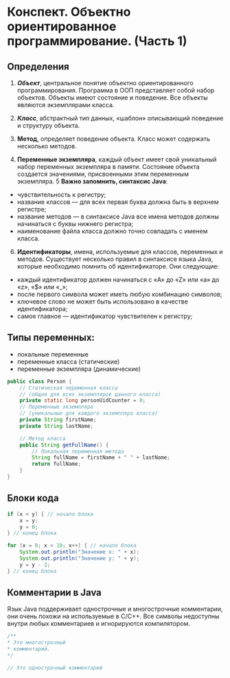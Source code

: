 # Конспект. Объектно ориентированное программирование. (Часть 1)

## Определения

1. **_Объект_**, центральное понятие объектно ориентированного программирования. Программа в ООП
   представляет собой набор объектов. Объекты имеют состояние и поведение. Все объекты являются экземплярами класса.

2. **_Класс_**, абстрактный тип данных, «шаблон» описывающий поведение и структуру объекта.
3. **Метод**, определяет поведение объекта. Класс может содержать несколько методов.
4. **Переменные экземпляра**, каждый объект имеет свой уникальный набор переменных экземпляра в памяти.
   Состояние объекта создается значениями, присвоенными этим переменным экземпляра.
   5 **Важно запомнить, синтаксис Java**:

* чувствительность к регистру;
* название классов — для всех первая буква должна быть в верхнем регистре;
* название методов — в синтаксисе Java все имена методов должны начинаться с буквы нижнего регистра;
* наименование файла класса должно точно совпадать с именем класса.

6. **Идентификаторы**, имена, используемые для классов, переменных и методов. Существует несколько правил в
   синтаксисе языка Java, которые необходимо помнить об идентификаторе. Они следующие:


* каждый идентификатор должен начинаться с «A» до «Z» или «a» до «z», «$» или «_»;
* после первого символа может иметь любую комбинацию символов;
* ключевое слово не может быть использовано в качестве идентификатора;
* самое главное — идентификатор чувствителен к регистру;

## Типы переменных:

* локальные переменные
* переменные класса (статические)
* переменные экземпляра (динамические)

```java
public class Person {
    // Статическая переменная класса
    // (общая для всех экземпляров данного класса)
    private static long personUidCounter = 0;
    // Переменные экземпляра
    // (уникальные для каждого экземпляра класса)
    private String firstName;
    private String lastName;

    // Метод класса
    public String getFullName() {
        // Локальная переменная метода
        String fullName = firstName + " " + lastName;
        return fullName;
    }
}
```

## Блоки кода

```java
if (x < y) { // начало блока
    x = y;
    y = 0;
} // конец блока
```

```java
for (x = 0; x < 10; x++) { // начало блока
    System.out.println("Значение x: " + x);
    System.out.println("Значение y: " + y);
    y = y - 2;
} // конец блока
```

## **Комментарии в Java**

Язык Java поддерживает однострочные и многострочные комментарии, они очень похожи на используемые в С/С++.
Все символы недоступны внутри любых комментариев и игнорируются компилятором.

```java
/**
* Это многострочный
* комментарий.
*/
```

```java
// Это однострочный комментарий
```

